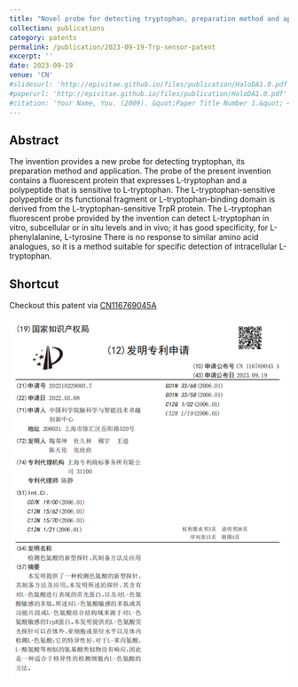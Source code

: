 ```yaml
---
title: "Novel probe for detecting tryptophan, preparation method and application thereof"
collection: publications
category: patents
permalink: /publication/2023-09-19-Trp-sensor-patent
excerpt: ''
date: 2023-09-19
venue: 'CN'
#slidesurl: 'http://epivitae.github.io/files/publication/HaloDA1.0.pdf'
#paperurl: 'http://epivitae.github.io/files/publication/HaloDA1.0.pdf'
#citation: 'Your Name, You. (2009). &quot;Paper Title Number 1.&quot; <i>Journal 1</i>. 1(1).'
---
```

## Abstract
The invention provides a new probe for detecting tryptophan, its preparation method and application. The probe of the present invention contains a fluorescent protein that expresses L-tryptophan and a polypeptide that is sensitive to L-tryptophan. The L-tryptophan-sensitive polypeptide or its functional fragment or L-tryptophan-binding domain is derived from the L-tryptophan-sensitive TrpR protein. The L-tryptophan fluorescent probe provided by the invention can detect L-tryptophan in vitro, subcellular or in situ levels and in vivo; it has good specificity, for L-phenylalanine, L-tyrosine There is no response to similar amino acid analogues, so it is a method suitable for specific detection of intracellular L-tryptophan.


## Shortcut
Checkout this patent via [CN116769045A](https://patents.google.com/patent/CN116769045A/en)

 <div align="center">
    <img src="/images/papers/patent-trp.png" width="500px">
 </div>


